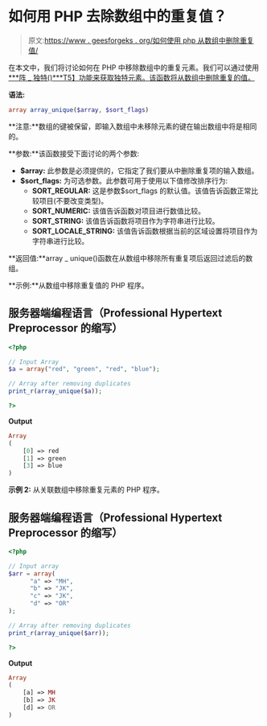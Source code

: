 # 如何用 PHP 去除数组中的重复值？

> 原文:[https://www . geesforgeks . org/如何使用 php 从数组中删除重复值/](https://www.geeksforgeeks.org/how-to-remove-duplicate-values-from-array-using-php/)

在本文中，我们将讨论如何在 PHP 中移除数组中的重复元素。我们可以通过使用 [***阵 _ 独特()***T5】功能来获取独特元素。该函数将从数组中删除重复的值。](https://www.geeksforgeeks.org/php-array_unique-function/)

**语法:**

```php
array array_unique($array, $sort_flags)
```

**注意:**数组的键被保留，即输入数组中未移除元素的键在输出数组中将是相同的。

**参数:**该函数接受下面讨论的两个参数:

*   **$array:** 此参数是必须提供的，它指定了我们要从中删除重复项的输入数组。
*   **$sort_flags:** 为可选参数。此参数可用于使用以下值修改排序行为:
    *   **SORT_REGULAR:** 这是参数$sort_flags 的默认值。该值告诉函数正常比较项目(不要改变类型)。
    *   **SORT_NUMERIC:** 该值告诉函数对项目进行数值比较。
    *   **SORT_STRING:** 该值告诉函数将项目作为字符串进行比较。
    *   **SORT_LOCALE_STRING:** 该值告诉函数根据当前的区域设置将项目作为字符串进行比较。

**返回值:**array _ unique()函数在从数组中移除所有重复项后返回过滤后的数组。

**示例:**从数组中移除重复值的 PHP 程序。

## 服务器端编程语言（Professional Hypertext Preprocessor 的缩写）

```php
<?php

// Input Array
$a = array("red", "green", "red", "blue");

// Array after removing duplicates
print_r(array_unique($a));

?>
```

**Output**

```php
Array
(
    [0] => red
    [1] => green
    [3] => blue
)
```

**示例 2:** 从关联数组中移除重复元素的 PHP 程序。

## 服务器端编程语言（Professional Hypertext Preprocessor 的缩写）

```php
<?php

// Input array
$arr = array(
      "a" => "MH", 
      "b" => "JK", 
      "c" => "JK", 
      "d" => "OR"
);

// Array after removing duplicates
print_r(array_unique($arr));

?>
```

**Output**

```php
Array
(
    [a] => MH
    [b] => JK
    [d] => OR
)
```